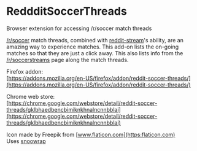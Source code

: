 # ReddditSoccerThreads
Browser extension for accessing /r/soccer match threads  
  
[/r/soccer](https://reddit.com/r/soccer) match threads,
combined with [reddit-stream](https://reddit-stream.com/)'s ability,
are an amazing way to experience matches.
This add-on lists the on-going matches so that they are just a click away.
This also lists info from the [/r/soccerstreams](https://reddit.com/r/soccerstreams) page along the match threads.

Firefox addon:  
[https://addons.mozilla.org/en-US/firefox/addon/reddit-soccer-threads/](https://addons.mozilla.org/en-US/firefox/addon/reddit-soccer-threads/)

Chrome web store:  
[https://chrome.google.com/webstore/detail/reddit-soccer-threads/gklbhaedbencbimiknkhnalncnnbblai](https://chrome.google.com/webstore/detail/reddit-soccer-threads/gklbhaedbencbimiknkhnalncnnbblai)

Icon made by Freepik from [www.flaticon.com](https:flaticon.com)  
Uses [snoowrap](https://github.com/not-an-aardvark/snoowrap)
